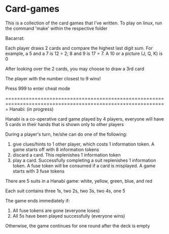 # Card-games

This is a collection of the card games that I've written. To play on linux, run the command 'make' within the respective folder

Bacarrat:

Each player draws 2 cards and compare the highest last digit sum. For example, a 5 and a 7 is 12 = 2; 8 and 9 is 17 = 7. A 10 or a picture (J, Q, K) is 0

After looking over the 2 cards, you may choose to draw a 3rd card

The player with the number closest to 9 wins!

Press 999 to enter cheat mode

=============================================================================================================
Hanabi: (in progress)

Hanabi is a co-operative card game played by 4 players, everyone will have 5 cards in their hands that is shown only to other players

During a player's turn, he/she can do one of the following:
1. give clues/hints to 1 other player, which costs 1 information token. A game starts off with 8 information tokens
2. discard a card. This replenishes 1 information token
3. play a card. Successfully completing a suit replenishes 1 information token. A fuse token will be consumed if a card is misplayed. A game starts with 3 fuse tokens

There are 5 suits in a Hanabi game: white, yellow, green, blue, and red

Each suit contains three 1s, two 2s, two 3s, two 4s, one 5


The game ends immediately if:
1. All fuse tokens are gone (everyone loses)
2. All 5s have been played successfully (everyone wins)

Otherwise, the game continues for one round after the deck is empty
